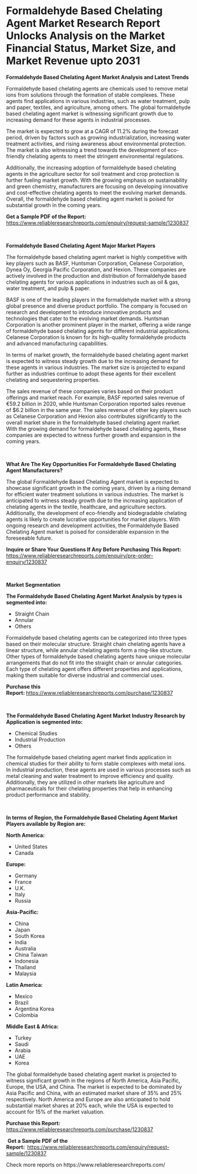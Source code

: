 <p><h1>Formaldehyde Based Chelating Agent Market Research Report Unlocks Analysis on the Market Financial Status, Market Size, and Market Revenue upto 2031</h1></p><p><strong>Formaldehyde Based Chelating Agent Market Analysis and Latest Trends</strong></p>
<p><p>Formaldehyde based chelating agents are chemicals used to remove metal ions from solutions through the formation of stable complexes. These agents find applications in various industries, such as water treatment, pulp and paper, textiles, and agriculture, among others. The global formaldehyde based chelating agent market is witnessing significant growth due to increasing demand for these agents in industrial processes. </p><p>The market is expected to grow at a CAGR of 11.2% during the forecast period, driven by factors such as growing industrialization, increasing water treatment activities, and rising awareness about environmental protection. The market is also witnessing a trend towards the development of eco-friendly chelating agents to meet the stringent environmental regulations.</p><p>Additionally, the increasing adoption of formaldehyde based chelating agents in the agriculture sector for soil treatment and crop protection is further fueling market growth. With the growing emphasis on sustainability and green chemistry, manufacturers are focusing on developing innovative and cost-effective chelating agents to meet the evolving market demands. Overall, the formaldehyde based chelating agent market is poised for substantial growth in the coming years.</p></p>
<p><strong>Get a Sample PDF of the Report:&nbsp;</strong> <a href="https://www.reliableresearchreports.com/enquiry/request-sample/1230837">https://www.reliableresearchreports.com/enquiry/request-sample/1230837</a></p>
<p>&nbsp;</p>
<p><strong>Formaldehyde Based Chelating Agent Major Market Players</strong></p>
<p><p>The formaldehyde based chelating agent market is highly competitive with key players such as BASF, Huntsman Corporation, Celanese Corporation, Dynea Oy, Georgia Pacific Corporation, and Hexion. These companies are actively involved in the production and distribution of formaldehyde based chelating agents for various applications in industries such as oil & gas, water treatment, and pulp & paper.</p><p>BASF is one of the leading players in the formaldehyde market with a strong global presence and diverse product portfolio. The company is focused on research and development to introduce innovative products and technologies that cater to the evolving market demands. Huntsman Corporation is another prominent player in the market, offering a wide range of formaldehyde based chelating agents for different industrial applications. Celanese Corporation is known for its high-quality formaldehyde products and advanced manufacturing capabilities.</p><p>In terms of market growth, the formaldehyde based chelating agent market is expected to witness steady growth due to the increasing demand for these agents in various industries. The market size is projected to expand further as industries continue to adopt these agents for their excellent chelating and sequestering properties.</p><p>The sales revenue of these companies varies based on their product offerings and market reach. For example, BASF reported sales revenue of €59.2 billion in 2020, while Huntsman Corporation reported sales revenue of $6.2 billion in the same year. The sales revenue of other key players such as Celanese Corporation and Hexion also contributes significantly to the overall market share in the formaldehyde based chelating agent market. With the growing demand for formaldehyde based chelating agents, these companies are expected to witness further growth and expansion in the coming years.</p></p>
<p>&nbsp;</p>
<p><strong>What Are The Key Opportunities For Formaldehyde Based Chelating Agent Manufacturers?</strong></p>
<p><p>The global Formaldehyde Based Chelating Agent market is expected to showcase significant growth in the coming years, driven by a rising demand for efficient water treatment solutions in various industries. The market is anticipated to witness steady growth due to the increasing application of chelating agents in the textile, healthcare, and agriculture sectors. Additionally, the development of eco-friendly and biodegradable chelating agents is likely to create lucrative opportunities for market players. With ongoing research and development activities, the Formaldehyde Based Chelating Agent market is poised for considerable expansion in the foreseeable future.</p></p>
<p><strong>Inquire or Share Your Questions If Any Before Purchasing This Report:</strong> <a href="https://www.reliableresearchreports.com/enquiry/pre-order-enquiry/1230837">https://www.reliableresearchreports.com/enquiry/pre-order-enquiry/1230837</a></p>
<p>&nbsp;</p>
<p><strong>Market Segmentation</strong></p>
<p><strong>The Formaldehyde Based Chelating Agent Market Analysis by types is segmented into:</strong></p>
<p><ul><li>Straight Chain</li><li>Annular</li><li>Others</li></ul></p>
<p><p>Formaldehyde based chelating agents can be categorized into three types based on their molecular structure. Straight chain chelating agents have a linear structure, while annular chelating agents form a ring-like structure. Other types of formaldehyde based chelating agents have unique molecular arrangements that do not fit into the straight chain or annular categories. Each type of chelating agent offers different properties and applications, making them suitable for diverse industrial and commercial uses.</p></p>
<p><strong>Purchase this Report:&nbsp;</strong><a href="https://www.reliableresearchreports.com/purchase/1230837">https://www.reliableresearchreports.com/purchase/1230837</a></p>
<p>&nbsp;</p>
<p><strong>The Formaldehyde Based Chelating Agent Market Industry Research by Application is segmented into:</strong></p>
<p><ul><li>Chemical Studies</li><li>Industrial Production</li><li>Others</li></ul></p>
<p><p>The formaldehyde based chelating agent market finds application in chemical studies for their ability to form stable complexes with metal ions. In industrial production, these agents are used in various processes such as metal cleaning and water treatment to improve efficiency and quality. Additionally, they are utilized in other markets like agriculture and pharmaceuticals for their chelating properties that help in enhancing product performance and stability.</p></p>
<p>&nbsp;</p>
<p><strong>In terms of Region, the Formaldehyde Based Chelating Agent Market Players available by Region are:</strong></p>
<p>
    <p> <strong> North America: </strong>
        <ul>
            <li>United States</li>
            <li>Canada</li>
        </ul>
        </p> 
    <p> <strong> Europe: </strong>
        <ul>
            <li>Germany</li>
            <li>France</li>
            <li>U.K.</li>
            <li>Italy</li>
            <li>Russia</li>
        </ul>
        </p> 
    <p> <strong> Asia-Pacific: </strong>
        <ul>
            <li>China</li>
            <li>Japan</li>
            <li>South Korea</li>
            <li>India</li>
            <li>Australia</li>
            <li>China Taiwan</li>
            <li>Indonesia</li>
            <li>Thailand</li>
            <li>Malaysia</li>
        </ul>
        </p> 
    <p> <strong> Latin America: </strong>
        <ul>
            <li>Mexico</li>
            <li>Brazil</li>
            <li>Argentina Korea</li>
            <li>Colombia</li>
        </ul>
        </p> 
    <p> <strong> Middle East & Africa: </strong>
        <ul>
            <li>Turkey</li>
            <li>Saudi</li>
            <li>Arabia</li>
            <li>UAE</li>
            <li>Korea</li>
        </ul>
    </p>
    </p>
<p><p>The global formaldehyde based chelating agent market is projected to witness significant growth in the regions of North America, Asia Pacific, Europe, the USA, and China. The market is expected to be dominated by Asia Pacific and China, with an estimated market share of 35% and 25% respectively. North America and Europe are also anticipated to hold substantial market shares at 20% each, while the USA is expected to account for 15% of the market valuation.</p></p>
<p><strong>Purchase this Report: </strong><a href="https://www.reliableresearchreports.com/purchase/1230837">https://www.reliableresearchreports.com/purchase/1230837</a></p>
<p>&nbsp;<strong>Get a Sample PDF of the Report:&nbsp;&nbsp;</strong><a href="https://www.reliableresearchreports.com/enquiry/request-sample/1230837">https://www.reliableresearchreports.com/enquiry/request-sample/1230837</a></p>
<p><strong></strong></p>
<p>Check more reports on https://www.reliableresearchreports.com/</p>
